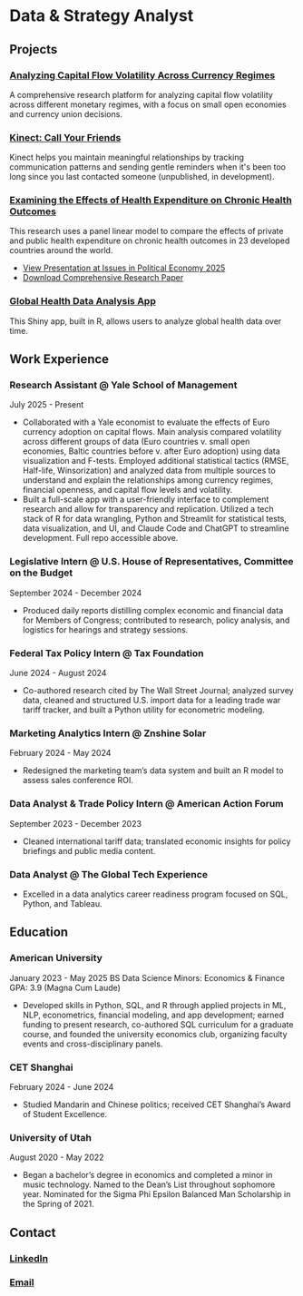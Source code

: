 # Data & Strategy Analyst

## Projects
### [Analyzing Capital Flow Volatility Across Currency Regimes](https://github.com/njpastrone/analyzing-capital-flows)
A comprehensive research platform for analyzing capital flow volatility across different monetary regimes, with a focus on small open economies and currency union decisions.
### [Kinect: Call Your Friends](https://github.com/njpastrone/kinect)
Kinect helps you maintain meaningful relationships by tracking communication patterns and sending gentle reminders when it's been too long since you last contacted someone (unpublished, in development).
### [Examining the Effects of Health Expenditure on Chronic Health Outcomes](https://github.com/njpastrone/health-expenditure-versus-outcomes)
This research uses a panel linear model to compare the effects of private and public health expenditure on chronic health outcomes in 23 developed countries around the world.
- [View Presentation at Issues in Political Economy 2025](https://www.youtube.com/watch?v=kSSVABNuO2M)
- [Download Comprehensive Research Paper](https://www.linkedin.com/in/nicolo-pastrone-345120208/details/projects/1110464684/multiple-media-viewer?profileId=ACoAADSy7-UBVIQ6ea9zTLfPCH3IF3Tj48BD-vE&treasuryMediaId=1756822362777&type=DOCUMENT&lipi=urn%3Ali%3Apage%3Ad_flagship3_profile_view_base_projects_details%3BCCV%2BRDduS8ucsdDmo%2BiYaQ%3D%3D)

### [Global Health Data Analysis App](https://github.com/njpastrone/health-data-analysis-app)
This Shiny app, built in R, allows users to analyze global health data over time.

## Work Experience
### Research Assistant @ Yale School of Management
July 2025 - Present
- Collaborated with a Yale economist to evaluate the effects of Euro currency adoption on capital flows. Main analysis compared volatility across different groups of data (Euro countries v. small open economies, Baltic countries before v. after Euro adoption) using data visualization and F-tests. Employed additional statistical tactics (RMSE, Half-life, Winsorization) and analyzed data from multiple sources to understand and explain the relationships among currency regimes, financial openness, and capital flow levels and volatility.
- Built a full-scale app with a user-friendly interface to complement research and allow for transparency and replication. Utilized a tech stack of R for data wrangling, Python and Streamlit for statistical tests, data visualization, and UI, and Claude Code and ChatGPT to streamline development. Full repo accessible above.

### Legislative Intern @ U.S. House of Representatives, Committee on the Budget
September 2024 - December 2024
- Produced daily reports distilling complex economic and financial data for Members of Congress;
contributed to research, policy analysis, and logistics for hearings and strategy sessions.

### Federal Tax Policy Intern @ Tax Foundation
June 2024 - August 2024
- Co-authored research cited by The Wall Street Journal; analyzed survey data, cleaned and structured U.S. import data for a leading trade war tariff tracker, and built a Python utility for econometric modeling.

### Marketing Analytics Intern @ Znshine Solar
February 2024 - May 2024
- Redesigned the marketing team’s data system and built an R model to assess sales conference ROI.

### Data Analyst & Trade Policy Intern @ American Action Forum
September 2023 - December 2023
- Cleaned international tariff data; translated economic insights for policy briefings and public media content.

### Data Analyst @ The Global Tech Experience
- Excelled in a data analytics career readiness program focused on SQL, Python, and Tableau.

## Education
### American University
January 2023 - May 2025
BS Data Science
Minors: Economics & Finance
GPA: 3.9 (Magna Cum Laude)
- Developed skills in Python, SQL, and R through applied projects in ML, NLP, econometrics, financial modeling, and app development; earned funding to present research, co-authored SQL curriculum for a graduate course, and founded the university economics club, organizing faculty events and cross-disciplinary panels.

### CET Shanghai
February 2024 - June 2024
- Studied Mandarin and Chinese politics; received CET Shanghai’s Award of Student Excellence.

### University of Utah
August 2020 - May 2022
- Began a bachelor’s degree in economics and completed a minor in music technology. Named to the Dean’s List throughout sophomore year. Nominated for the Sigma Phi Epsilon Balanced Man Scholarship in the Spring of 2021.

## Contact
### [LinkedIn](https://www.linkedin.com/in/nicolo-pastrone-345120208/)
### [Email](njpastrone@gmail.com)
